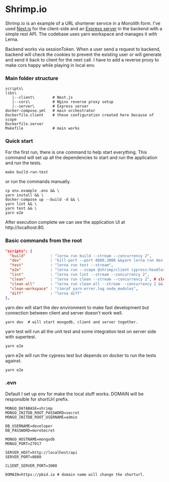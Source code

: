# Shrimp.io

Shrimp.io is an example of a URL shortener service in a Monolith form. I've
used [Next.js](libs/client/README.md)
for the client-side and an [Express server](libs/server/README.md) in the backend with a simple rest
API. The codebase uses yarn workspace and manages it with Lerna.

Backend works via sessionToken. When a user send a request to backend, backend will check the
cookies to prevent the existing user or will generate and send it back to client for the next call.
I have to add a reverse proxy to make cors happy while playing in local env.

### Main folder structure

```shell
scripts\         
libs\            
   |--client\        # Next.js
   |--cors\          # Nginx reverse proxy setup
   |--server\        # Express server
docker-compose.yml   # main orchestrator
Dockerfile.client    # these configuration created here because of scope
Dockerfile.server 
Makefile             # main works
```

### Quick start

For the first run, there is one command to help start everything. This command will set up all the
dependencies to start and run the application and run the tests.

``` makefile
make build-run-test
```

or run the commands manually.

``` shell
cp env.example .env && \
yarn install && \
docker-compose up --build -d && \
yarn lint && \
yarn test && \
yarn e2e
```

After execution complete we can see the application UI at http://localhost:80.

### Basic commands from the root

``` json
"scripts": {
  "build"           : "lerna run build --stream --concurrency 2",
  "dev"             : "kill-port --port 8080,3000 &&yarn lerna run dev --parallel --stream",
  "test"            : "lerna run test --stream",
  "e2e"             : "lerna run --scope @shrimp/client cypress:headless", # depends on docker
  "lint"            : "lerna run lint --stream --concurrency 2",
  "clean"           : "lerna run clean --stream --concurrency 2", # clean generated files and folders
  "clean-all"       : "lerna run clean-all --stream --concurrency 2 && yarn clean-workspace", #  remove all deps
  "clean-workspace" : "rimraf yarn-error.log node_modules",
  "diff"            : "lerna diff"
},
```

yarn dev will start the dev environment to make fast development but connection between client and
server doesn't work well.

``` shell
yarn dev  # will start mongodb, client and server together.
```

yarn test will run all the unit test and some integration test on server side with supertest.

``` shell
yarn e2e
```

yarn e2e will run the cypress test but depends on docker to run the tests against.

``` shell
yarn e2e
```

### .evn

Default I set up env for make the local stuff works. DOMAIN will be responsible for shortUrl prefix.

```dotenv
MONGO_DATABASE=shrimp
MONGO_INITDB_ROOT_PASSWORD=secret
MONGO_INITDB_ROOT_USERNAME=admin

DB_USERNAME=developer
DB_PASSWORD=moreSecret

MONGO_HOSTNAME=mongodb
MONGO_PORT=27017

SERVER_HOST=http://localhost/api
SERVER_PORT=8080

CLIENT_SERVER_PORT=3000

DOMAIN=https://pbid.io # domain name will change the shorturl.
```
